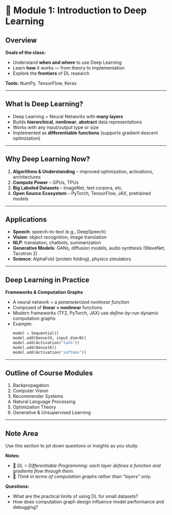 # 🧠 Module 1: Introduction to Deep Learning

## Overview
**Goals of the class:**
- Understand **when and where** to use Deep Learning  
- Learn **how** it works — from theory to implementation  
- Explore the **frontiers** of DL research  

**Tools:** NumPy, TensorFlow, Keras  

---

## What Is Deep Learning?
- Deep Learning = Neural Networks with **many layers**  
- Builds **hierarchical**, **nonlinear**, **abstract** data representations  
- Works with any input/output type or size  
- Implemented as **differentiable functions** (supports gradient descent optimization)

---

## Why Deep Learning Now?
1. **Algorithms & Understanding** – improved optimization, activations, architectures  
2. **Compute Power** – GPUs, TPUs  
3. **Big Labeled Datasets** – ImageNet, text corpora, etc.  
4. **Open Source Ecosystem** – PyTorch, TensorFlow, JAX, pretrained models  

---

## Applications
- **Speech**: speech-to-text (e.g., DeepSpeech)  
- **Vision**: object recognition, image translation  
- **NLP**: translation, chatbots, summarization  
- **Generative Models**: GANs, diffusion models, audio synthesis (WaveNet, Tacotron 2)  
- **Science**: AlphaFold (protein folding), physics simulators  

---

## Deep Learning in Practice
**Frameworks & Computation Graphs**
- A neural network = a *parameterized nonlinear function*  
- Composed of **linear + nonlinear** functions  
- Modern frameworks (TF2, PyTorch, JAX) use *define-by-run* dynamic computation graphs  
- Example:
  ```python
  model = Sequential()
  model.add(Dense(H, input_dim=N))
  model.add(Activation("tanh"))
  model.add(Dense(K))
  model.add(Activation("softmax"))
  ```

---

## Outline of Course Modules
1. Backpropagation  
2. Computer Vision  
3. Recommender Systems  
4. Natural Language Processing  
5. Optimization Theory  
6. Generative & Unsupervised Learning  

---

## Note Area
Use this section to jot down questions or insights as you study.

**Notes:**
- 📝 *DL = Differentiable Programming: each layer defines a function and gradients flow through them.*  
- 🧩 *Think in terms of computation graphs rather than “layers” only.*

**Questions:**
- What are the practical limits of using DL for small datasets?  
- How does computation graph design influence model performance and debugging?  

